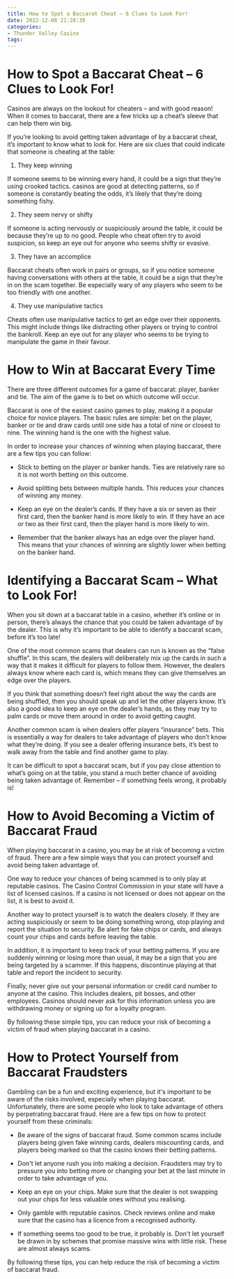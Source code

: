 ```yaml
---
title: How to Spot a Baccarat Cheat – 6 Clues to Look For!
date: 2022-12-08 21:28:39
categories:
- Thunder Valley Casino
tags:
---
```



#  How to Spot a Baccarat Cheat – 6 Clues to Look For!

Casinos are always on the lookout for cheaters – and with good reason! When it comes to baccarat, there are a few tricks up a cheat’s sleeve that can help them win big.

If you’re looking to avoid getting taken advantage of by a baccarat cheat, it’s important to know what to look for. Here are six clues that could indicate that someone is cheating at the table:

1. They keep winning

If someone seems to be winning every hand, it could be a sign that they’re using crooked tactics. casinos are good at detecting patterns, so if someone is constantly beating the odds, it’s likely that they’re doing something fishy.

2. They seem nervy or shifty

If someone is acting nervously or suspiciously around the table, it could be because they’re up to no good. People who cheat often try to avoid suspicion, so keep an eye out for anyone who seems shifty or evasive.

3. They have an accomplice

Baccarat cheats often work in pairs or groups, so if you notice someone having conversations with others at the table, it could be a sign that they’re in on the scam together. Be especially wary of any players who seem to be too friendly with one another.

4. They use manipulative tactics

Cheats often use manipulative tactics to get an edge over their opponents. This might include things like distracting other players or trying to control the bankroll. Keep an eye out for any player who seems to be trying to manipulate the game in their favour.

#  How to Win at Baccarat Every Time

There are three different outcomes for a game of baccarat: player, banker and tie. The aim of the game is to bet on which outcome will occur.

Baccarat is one of the easiest casino games to play, making it a popular choice for novice players. The basic rules are simple: bet on the player, banker or tie and draw cards until one side has a total of nine or closest to nine. The winning hand is the one with the highest value.

In order to increase your chances of winning when playing baccarat, there are a few tips you can follow:

- Stick to betting on the player or banker hands. Ties are relatively rare so it is not worth betting on this outcome.

- Avoid splitting bets between multiple hands. This reduces your chances of winning any money.

- Keep an eye on the dealer’s cards. If they have a six or seven as their first card, then the banker hand is more likely to win. If they have an ace or two as their first card, then the player hand is more likely to win.

- Remember that the banker always has an edge over the player hand. This means that your chances of winning are slightly lower when betting on the banker hand.

#  Identifying a Baccarat Scam – What to Look For!

When you sit down at a baccarat table in a casino, whether it’s online or in person, there’s always the chance that you could be taken advantage of by the dealer. This is why it’s important to be able to identify a baccarat scam, before it’s too late!

One of the most common scams that dealers can run is known as the “false shuffle”. In this scam, the dealers will deliberately mix up the cards in such a way that it makes it difficult for players to follow them. However, the dealers always know where each card is, which means they can give themselves an edge over the players.

If you think that something doesn’t feel right about the way the cards are being shuffled, then you should speak up and let the other players know. It’s also a good idea to keep an eye on the dealer’s hands, as they may try to palm cards or move them around in order to avoid getting caught.

Another common scam is when dealers offer players “insurance” bets. This is essentially a way for dealers to take advantage of players who don’t know what they’re doing. If you see a dealer offering insurance bets, it’s best to walk away from the table and find another game to play.

It can be difficult to spot a baccarat scam, but if you pay close attention to what’s going on at the table, you stand a much better chance of avoiding being taken advantage of. Remember – if something feels wrong, it probably is!

#  How to Avoid Becoming a Victim of Baccarat Fraud

When playing baccarat in a casino, you may be at risk of becoming a victim of fraud. There are a few simple ways that you can protect yourself and avoid being taken advantage of.

One way to reduce your chances of being scammed is to only play at reputable casinos. The Casino Control Commission in your state will have a list of licensed casinos. If a casino is not licensed or does not appear on the list, it is best to avoid it.

Another way to protect yourself is to watch the dealers closely. If they are acting suspiciously or seem to be doing something wrong, stop playing and report the situation to security. Be alert for fake chips or cards, and always count your chips and cards before leaving the table.

In addition, it is important to keep track of your betting patterns. If you are suddenly winning or losing more than usual, it may be a sign that you are being targeted by a scammer. If this happens, discontinue playing at that table and report the incident to security.

Finally, never give out your personal information or credit card number to anyone at the casino. This includes dealers, pit bosses, and other employees. Casinos should never ask for this information unless you are withdrawing money or signing up for a loyalty program.

By following these simple tips, you can reduce your risk of becoming a victim of fraud when playing baccarat in a casino.

#  How to Protect Yourself from Baccarat Fraudsters



Gambling can be a fun and exciting experience, but it's important to be aware of the risks involved, especially when playing baccarat. Unfortunately, there are some people who look to take advantage of others by perpetrating baccarat fraud. Here are a few tips on how to protect yourself from these criminals:

- Be aware of the signs of baccarat fraud. Some common scams include players being given fake winning cards, dealers miscounting cards, and players being marked so that the casino knows their betting patterns.

- Don't let anyone rush you into making a decision. Fraudsters may try to pressure you into betting more or changing your bet at the last minute in order to take advantage of you.

- Keep an eye on your chips. Make sure that the dealer is not swapping out your chips for less valuable ones without you realising.

- Only gamble with reputable casinos. Check reviews online and make sure that the casino has a licence from a recognised authority.

- If something seems too good to be true, it probably is. Don't let yourself be drawn in by schemes that promise massive wins with little risk. These are almost always scams.

By following these tips, you can help reduce the risk of becoming a victim of baccarat fraud.